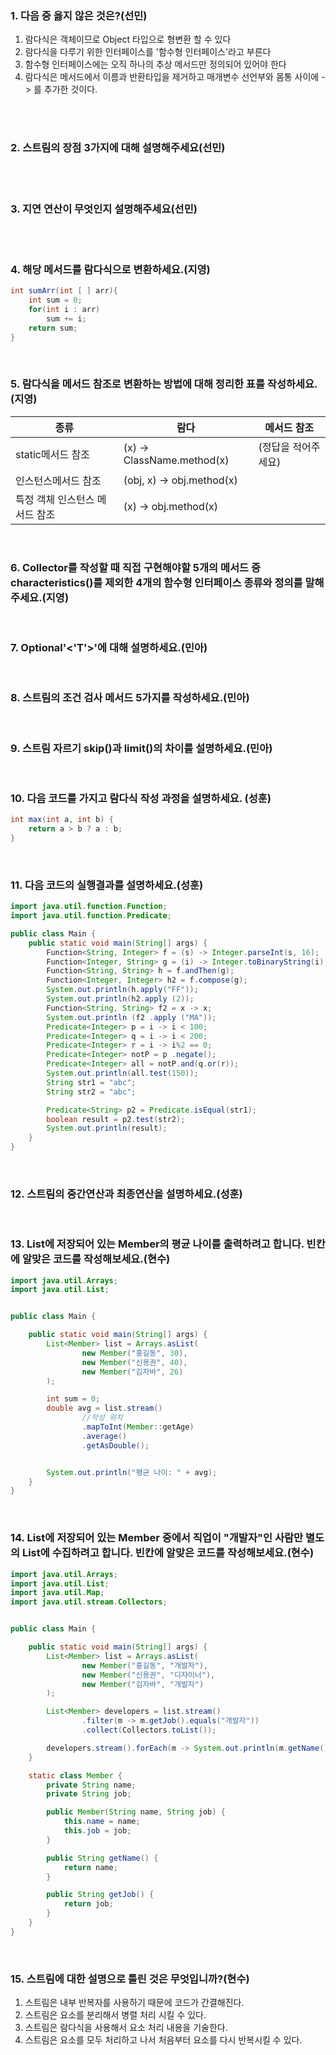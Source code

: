 ### 1. 다음 중 옳지 않은 것은?(선민)
1) 람다식은 객체이므로 Object 타입으로 형변환 할 수 있다
2) 람다식을 다루기 위한 인터페이스를 '함수형 인터페이스'라고 부른다
3) 함수형 인터페이스에는 오직 하나의 추상 메서드만 정의되어 있어야 한다
4) 람다식은 메서드에서 이름과 반환타입을 제거하고 매개변수 선언부와 몸통 사이에 -> 를 추가한 것이다.

<br></br>

### 2. 스트림의 장점 3가지에 대해 설명해주세요(선민)

<br></br>

### 3. 지연 연산이 무엇인지 설명해주세요(선민)

<br></br>


### 4. 해당 메서드를 람다식으로 변환하세요.(지영)
```java
int sumArr(int [ ] arr){
    int sum = 0;
    for(int i : arr)
        sum += i;
    return sum;
}
```

<br>

### 5. 람다식을 메서드 참조로 변환하는 방법에 대해 정리한 표를 작성하세요.(지영)

| 종류                | 람다                         | 메서드 참조 |
|-------------------|----------------------------|-------------------|
| static메서드 참조      | (x) -> ClassName.method(x) |  (정답을 적어주세요) |
| 인스턴스메서드 참조        | (obj, x) -> obj.method(x)  |                   |
| 특정 객체 인스턴스 메서드 참조 | (x) -> obj.method(x)       |                   |

<br>

### 6. Collector를 작성할 때 직접 구현해야할 5개의 메서드 중 characteristics()를 제외한 4개의 함수형 인터페이스 종류와 정의를 말해주세요.(지영)

<br>

### 7. Optional'<'T'>'에 대해 설명하세요.(민아)

<br>

### 8. 스트림의 조건 검사 메서드 5가지를 작성하세요.(민아)

<br>

### 9. 스트림 자르기 skip()과 limit()의 차이를 설명하세요.(민아)

<br>

### 10. 다음 코드를 가지고 람다식 작성 과정을 설명하세요. (성훈)

```java
int max(int a, int b) {
    return a > b ? a : b;
}
```

<br>

### 11. 다음 코드의 실행결과를 설명하세요.(성훈)

```java
import java.util.function.Function;
import java.util.function.Predicate;

public class Main {
    public static void main(String[] args) {
        Function<String, Integer> f = (s) -> Integer.parseInt(s, 16);
        Function<Integer, String> g = (i) -> Integer.toBinaryString(i);
        Function<String, String> h = f.andThen(g);
        Function<Integer, Integer> h2 = f.compose(g);
        System.out.println(h.apply("FF"));
        System.out.println(h2.apply (2));
        Function<String, String> f2 = x -> x;
        System.out.println (f2 .apply ("MA"));
        Predicate<Integer> p = i -> i < 100;
        Predicate<Integer> q = i -> i < 200;
        Predicate<Integer> r = i -> i%2 == 0;
        Predicate<Integer> notP = p .negate();
        Predicate<Integer> all = notP.and(q.or(r));
        System.out.println(all.test(150));
        String str1 = "abc";
        String str2 = "abc";

        Predicate<String> p2 = Predicate.isEqual(str1);
        boolean result = p2.test(str2);
        System.out.println(result);
    }
}

```
<br>

### 12. 스트림의 중간연산과 최종연산을 설명하세요.(성훈)

<br>

### 13. List에 저장되어 있는 Member의 평균 나이를 출력하려고 합니다. 빈칸에 알맞은 코드를 작성해보세요.(현수)

```java
import java.util.Arrays;
import java.util.List;


public class Main {

    public static void main(String[] args) {
        List<Member> list = Arrays.asList(
                new Member("홍길동", 30),
                new Member("신용권", 40),
                new Member("김자바", 26)
        );

        int sum = 0;
        double avg = list.stream()
                //작성 위치
                .mapToInt(Member::getAge)
                .average()
                .getAsDouble();


        System.out.println("평균 나이: " + avg);
    }
}
```

<br>

### 14. List에 저장되어 있는 Member 중에서 직업이 "개발자"인 사람만 별도의 List에 수집하려고 합니다. 빈칸에 알맞은 코드를 작성해보세요.(현수)

```java
import java.util.Arrays;
import java.util.List;
import java.util.Map;
import java.util.stream.Collectors;


public class Main {

    public static void main(String[] args) {
        List<Member> list = Arrays.asList(
                new Member("홍길동", "개발자"),
                new Member("신용권", "디자이너"),
                new Member("김자바", "개발자")
        );

        List<Member> developers = list.stream()
                .filter(m -> m.getJob().equals("개발자"))
                .collect(Collectors.toList());

        developers.stream().forEach(m -> System.out.println(m.getName()));
    }

    static class Member {
        private String name;
        private String job;

        public Member(String name, String job) {
            this.name = name;
            this.job = job;
        }

        public String getName() {
            return name;
        }

        public String getJob() {
            return job;
        }
    }
}
```


<br>

### 15. 스트림에 대한 설명으로 틀린 것은 무엇입니까?(현수)

1. 스트림은 내부 반복자를 사용하기 때문에 코드가 간결해진다. 
2. 스트림은 요소를 분리해서 병렬 처리 시킬 수 있다. 
3. 스트림은 람다식을 사용해서 요소 처리 내용을 기술한다.
4. 스트림은 요소를 모두 처리하고 나서 처음부터 요소를 다시 반복시킬 수 있다. 

<br>